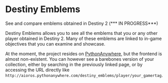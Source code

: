 # Destiny Emblems
See and compare emblems obtained in Destiny 2 (*** IN PROGRESS***)

Destiny Emblems allows you to see all the emblems that you or any other player obtained in Destiny 2. Many of these emblems are linked to in-game objectives that you can examine and showcase.

At the moment, the project resides on [PythonAnywhere](http://aioros.pythonanywhere.com/destiny_emblems/), but the frontend is almost non-existent. You can however see a barebones version of your collection, either by searching in the previously linked page, or by accessing the URL directly like `http://aioros.pythonanywhere.com/destiny_emblems/player/your_gamertag`.
